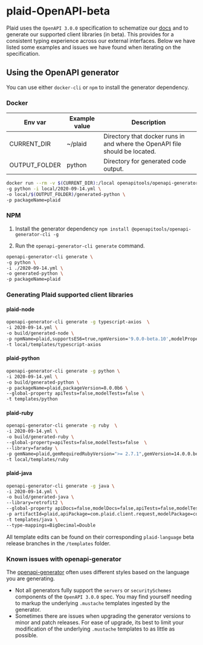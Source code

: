 # plaid-OpenAPI-beta

Plaid uses the `OpenAPI 3.0.0` specification to schematize our [docs](https://plaid.com/docs) and to generate our supported client libraries (in beta). This provides for a consistent typing experience across our external interfaces. Below we have listed some examples and issues we have found when iterating on the specification.

## Using the OpenAPI generator

You can use either `docker-cli` or `npm` to install the generator dependency.

### Docker

| Env var       | Example value | Description                                                                 |
|---------------|---------------|-----------------------------------------------------------------------------|
| CURRENT_DIR   | ~/plaid       | Directory that docker runs in and where the OpenAPI file should be located. |
| OUTPUT_FOLDER | python        | Directory for generated code output.                                        |



```bash
docker run --rm -v $(CURRENT_DIR):/local openapitools/openapi-generator-cli:v5.0.0 generate \
-g python -i local/2020-09-14.yml \
-o local/$(OUTPUT_FOLDER)/generated-python \
-p packageName=plaid
```

### NPM

1. Install the generator dependency `npm install @openapitools/openapi-generator-cli -g`

2. Run the `openapi-generator-cli generate` command.

```bash
openapi-generator-cli generate \
-g python \
-i ./2020-09-14.yml \
-o generated-python \
-p packageName=plaid
```

### Generating Plaid supported client libraries

#### plaid-node

```bash
openapi-generator-cli generate -g typescript-axios  \
-i 2020-09-14.yml \
-o build/generated-node \
-p npmName=plaid,supportsES6=true,npmVersion='9.0.0-beta.10',modelPropertyNaming=original \
-t local/templates/typescript-axios
```

#### plaid-python

```bash
openapi-generator-cli generate -g python \
-i 2020-09-14.yml \
-o build/generated-python \
-p packageName=plaid,packageVersion=8.0.0b6 \
--global-property apiTests=false,modelTests=false \
-t templates/python
```

#### plaid-ruby

```bash
openapi-generator-cli generate -g ruby  \
-i 2020-09-14.yml \
-o build/generated-ruby \
--global-property=apiTests=false,modelTests=false  \
--library=faraday \
-p gemName=plaid,gemRequiredRubyVersion=">= 2.7.1",gemVersion=14.0.0.beta1 \
-t local/templates/ruby

```

#### plaid-java

```bash
openapi-generator-cli generate -g java \
-i 2020-09-14.yml \
-o build/generated-java \
--library=retrofit2 \
--global-property apiDocs=false,modelDocs=false,apiTests=false,modelTests=false \
-p artifactId=plaid,apiPackage=com.plaid.client.request,modelPackage=com.plaid.client.model,artifactVersion=9.0.0-beta-1 \
-t templates/java \
--type-mappings=BigDecimal=Double
```

All template edits can be found on their corresponding `plaid-language` beta release branches in the `/templates` folder.

### Known issues with openapi-generator

The [openapi-generator](https://github.com/OpenAPITools/openapi-generator) often uses different styles based on the language you are generating.

- Not all generators fully support the `servers` or `securitySchemes` components of the `OpenAPI 3.0.0` spec. You may find yourself needing to markup the underlying `.mustache` templates ingested by the generator.
- Sometimes there are issues when upgrading the generator versions to minor and patch releases. For ease of upgrade, its best to limit your modification of the underlying `.mustache` templates to as little as possible.
